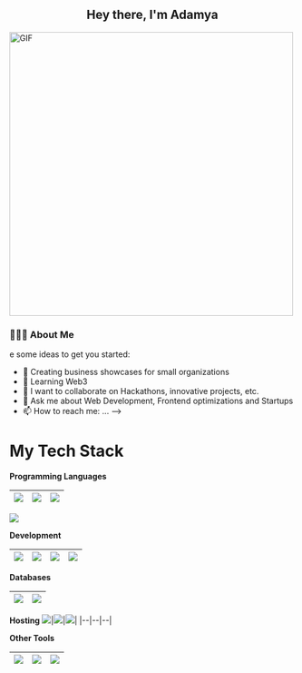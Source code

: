 
<h2 align="center">Hey there, I'm Adamya</h2>

<img align="center" alt="GIF" src="https://media0.giphy.com/media/RbDKaczqWovIugyJmW/giphy.gif?cid=ecf05e47kq35as8x8f9vqc83r1o065agwizfaexs17trmtq6&rid=giphy.gif&ct=g" width="500"/>

<h3> 👨🏻‍💻 About Me </h3>


<!-- [![Anurag's GitHub stats](https://github-readme-stats.vercel.app/api?username=suyashrastogi7)](https://github.com/anuraghazra/github-readme-stats) -->e some ideas to get you started:

- 🔭 Creating business showcases for small organizations
- 🌱 Learning Web3
- 👯 I want to collaborate on Hackathons, innovative projects, etc.
- 💬 Ask me about Web Development, Frontend optimizations and Startups
- 📫 How to reach me: ...
-->
# My Tech Stack

**Programming Languages**

<img src="https://img.shields.io/badge/python%20-%2314354C.svg?&style=for-the-badge&logo=python&logoColor=white"/>|<img src="https://img.shields.io/badge/c++%20-%2300599C.svg?&style=for-the-badge&logo=c%2B%2B&ogoColor=white"/>|<img src="https://img.shields.io/badge/javascript%20-%23323330.svg?&style=for-the-badge&logo=javascript&logoColor=%23F7DF1E"/>|
|--|--|--|
<img src="https://img.shields.io/badge/html5%20-%23E34F26.svg?&style=for-the-badge&logo=html5&logoColor=white"/>

**Development**

<img src="https://img.shields.io/badge/-node%20js-339933?logo=nodejs&logoColor=white&style=for-the-badge"/>| <img src="https://img.shields.io/badge/React-20232A?style=for-the-badge&logo=react&logoColor=61DAFB"/>|<img src="https://img.shields.io/badge/Redux-764ABC?style=for-the-badge&logo=redux&logoColor=white"/>|<img src="https://img.shields.io/badge/bulma-00D1B2?style=for-the-badge&logo=tailwindcss&logoColor=white"/>
|--|--|--|--|


**Databases**

<img src="https://img.shields.io/badge/mongo%20db-47A248?style=for-the-badge&logo=mongodb&logoColor=white"/>|<img src="https://img.shields.io/badge/redis-%23DD0031.svg?style=for-the-badge&logo=redis&logoColor=white"/>|
|--|--|

**Hosting** 
<img src="https://img.shields.io/badge/AWS-%23FF9900.svg?style=for-the-badge&logo=amazon-aws&logoColor=white"/>|<img src="https://img.shields.io/badge/vercel-black?style=for-the-badge&logo=vercel&logoColor=white">|<img src="https://img.shields.io/badge/digital%20ocean-0080FF?style=for-the-badge&logo=digital-ocean&logoColor=white">|
|--|--|--|

**Other Tools**

<img src="https://img.shields.io/badge/git%20-%23F05033.svg?&style=for-the-badge&logo=git&logoColor=white"/>|<img src="https://img.shields.io/badge/github%20-%23121011.svg?&style=for-the-badge&logo=github&logoColor=white"/>|<img src="https://img.shields.io/badge/Postman-FF6C37?style=for-the-badge&logo=postman&logoColor=white">|
|--|--|--|
<br>
